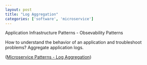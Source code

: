 ```yaml
---
layout: post
title: "Log Aggregation"
categories: ['software', 'microservice']
---
```


Application Infrastructure Patterns - Obsevability Patterns

How to understand the behavior of an application and troubleshoot problems?
Aggregate application logs.

([Microservice Patterns - Log Aggregation](http://microservices.io/patterns/observability/application-logging.html))
